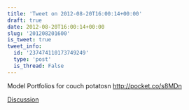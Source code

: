```yaml
---
title: 'Tweet on 2012-08-20T16:00:14+00:00'
draft: true
date: 2012-08-20T16:00:14+00:00
slug: '201208201600'
is_tweet: true
tweet_info:
  id: '237474110173749249'
  type: 'post'
  is_thread: False
---
```




Model Portfolios for couch potatosn <http://pocket.co/s8MDn>

[Discussion](https://x.com/sytelus/status/237474110173749249)
